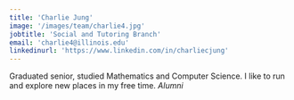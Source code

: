 ```yaml
---
title: 'Charlie Jung'
image: '/images/team/charlie4.jpg'
jobtitle: 'Social and Tutoring Branch'
email: 'charlie4@illinois.edu'
linkedinurl: 'https://www.linkedin.com/in/charliecjung'
---
```


Graduated senior, studied Mathematics and Computer Science. I like to run and explore new places in my free time. <i> Alumni </i>
